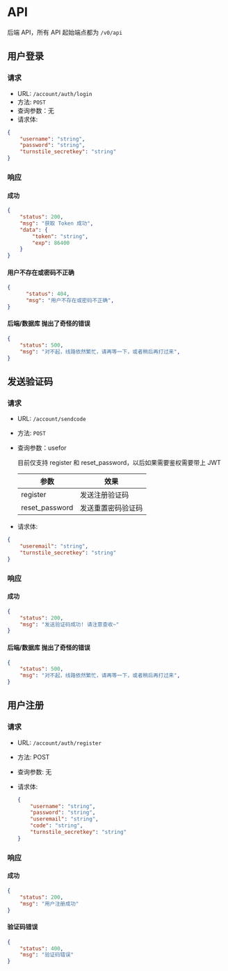 # API

后端 API，所有 API 起始端点都为 `/v0/api`

## 用户登录

### 请求
- URL: `/account/auth/login`
- 方法: `POST`
- 查询参数：无
- 请求体:

```json
{
    "username": "string",
    "password": "string",
    "turnstile_secretkey": "string"
}
```

### 响应

#### 成功

```json
{
    "status": 200,
    "msg": "获取 Token 成功",
    "data": {
        "token": "string",
        "exp": 86400
    }
}
```

#### 用户不存在或密码不正确
```json
{
      "status": 404,
      "msg": "用户不存在或密码不正确",
}
```

#### 后端/数据库 抛出了奇怪的错误
```json
{
    "status": 500,
    "msg": "对不起，线路依然繁忙，请再等一下，或者稍后再打过来",
}
```



## 发送验证码

### 请求
- URL: `/account/sendcode`

- 方法: `POST`

- 查询参数：usefor

  目前仅支持 register 和 reset_password，以后如果需要鉴权需要带上 JWT

  | 参数           | 效果               |
  | -------------- | ------------------ |
  | register       | 发送注册验证码     |
  | reset_password | 发送重置密码验证码 |
- 请求体:

```json
{
    "useremail": "string",
    "turnstile_secretkey": "string"
}
```

### 响应

#### 成功

```json
{
    "status": 200,
    "msg": "发送验证码成功! 请注意查收~"
}
```

#### 后端/数据库 抛出了奇怪的错误

```json
{
    "status": 500,
    "msg": "对不起，线路依然繁忙，请再等一下，或者稍后再打过来",
}
```



## 用户注册

### 请求

- URL: `/account/auth/register`

- 方法: POST

- 查询参数: 无

- 请求体:

  ```json
  {
      "username": "string",
      "password": "string",
      "useremail": "string",
      "code": "string",
      "turnstile_secretkey": "string"
  }
  ```

  

### 响应

#### 成功

```json
{
    "status": 200,
    "msg": "用户注册成功"
}
```

#### 验证码错误

```json
{
    "status": 400,
    "msg": "验证码错误"
}
```
